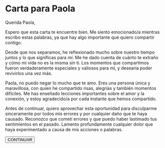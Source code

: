<!DOCTYPE html>
<html>
<head>
  <title>Carta para Paola</title>
  <style>
    .emoji {
      font-size: 30px;
    }
    .hidden {
      display: none;
    }
  </style>
</head>
<body>
  <h1>Carta para Paola</h1>
  <div id="carta">
    <p>Querida Paola,</p>
    <p>Espero que esta carta te encuentre bien. Me siento emocionado/a mientras escribo estas palabras, ya que hay algo importante que quiero compartir contigo.</p>
    <p>Desde que nos separamos, he reflexionado mucho sobre nuestro tiempo juntos y lo que significas para mí. Me he dado cuenta de cuánto te extraño y cómo mi vida no es la misma sin ti. Los momentos que compartimos fueron verdaderamente especiales y valiosos para mí, y desearía poder revivirlos una vez más.</p>
    <p>Paola, no puedo negar lo mucho que te amo. Eres una persona única y maravillosa, con quien he compartido risas, alegrías y también momentos difíciles. Me has enseñado lecciones importantes sobre el amor y la conexión, y estoy agradecido/a por cada instante que hemos compartido.</p>
    <p>Antes de continuar, quiero aprovechar esta oportunidad para disculparme sinceramente por todos mis errores y por cualquier daño que te haya causado. Reconozco que cometí errores y que puedo haber lastimado tus sentimientos en el pasado. Lamento profundamente cualquier dolor que haya experimentado a causa de mis acciones o palabras.</p>
    <button id="continuarBtn">CONTINUAR</button>
  </div>

  <div id="pregunta" class="hidden">
    <h2>¿Quieres regresar conmigo?</h2>
    <form>
      <input type="radio" name="respuesta" value="si"> Sí<br>
      <input type="radio" name="respuesta" value="no"> No<br>
      <br>
      <input type="submit" value="Enviar">
    </form>
    <div id="emojiResultado" class="emoji"></div>
  </div>

  <script>
    const carta = document.getElementById('carta');
    const continuarBtn = document.getElementById('continuarBtn');
    const pregunta = document.getElementById('pregunta');
    const form = document.querySelector('form');
    const emojiResultado = document.getElementById('emojiResultado');

    continuarBtn.addEventListener('click', function() {
      carta.classList.add('hidden');
      pregunta.classList.remove('hidden');
    });

    form.addEventListener('submit', function(e) {
      e.preventDefault();
      const respuesta = document.querySelector('input[name="respuesta"]:checked').value;

      if (respuesta === 'si') {
        emojiResultado.textContent = '😊';
      } else if (respuesta === 'no') {
        emojiResultado.textContent = '😢';
      }
    });
  </script>
</body>
</html>
